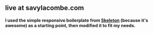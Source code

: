 ## live at savylacombe.com

#### I used the simple responsive boilerplate from [Skeleton](http://getskeleton.com/) (because it's awesome) as a starting point, then modified it to fit my needs.
